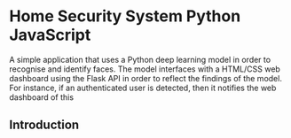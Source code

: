 # Home Security System Python JavaScript
 A simple application that uses a Python deep learning model in order to recognise and identify faces. The model interfaces with a HTML/CSS web dashboard using the Flask API in order to reflect the findings of the model. For instance, if an authenticated user is detected, then it notifies the web dashboard of this

 ## Introduction 

